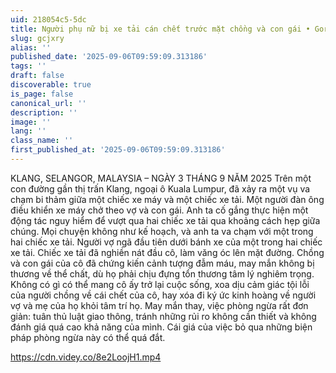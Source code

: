 ```yaml
---
uid: 218054c5-5dc
title: Người phụ nữ bị xe tải cán chết trước mặt chồng và con gái • GoreCenter
slug: gcjxry
alias: ''
published_date: '2025-09-06T09:59:09.313186'
tags: ''
draft: false
discoverable: true
is_page: false
canonical_url: ''
description: ''
image: ''
lang: ''
class_name: ''
first_published_at: '2025-09-06T09:59:09.313186'
---
```


KLANG, SELANGOR, MALAYSIA – NGÀY 3 THÁNG 9 NĂM 2025 Trên một con đường gần thị trấn Klang, ngoại ô Kuala Lumpur, đã xảy ra một vụ va chạm bi thảm giữa một chiếc xe máy và một chiếc xe tải. Một người đàn ông điều khiển xe máy chở theo vợ và con gái. Anh ta cố gắng thực hiện một động tác nguy hiểm để vượt qua hai chiếc xe tải qua khoảng cách hẹp giữa chúng. Mọi chuyện không như kế hoạch, và anh ta va chạm với một trong hai chiếc xe tải. Người vợ ngã đầu tiên dưới bánh xe của một trong hai chiếc xe tải. Chiếc xe tải đã nghiền nát đầu cô, làm văng óc lên mặt đường. Chồng và con gái của cô đã chứng kiến cảnh tượng đẫm máu, may mắn không bị thương về thể chất, dù họ phải chịu đựng tổn thương tâm lý nghiêm trọng. Không có gì có thể mang cô ấy trở lại cuộc sống, xoa dịu cảm giác tội lỗi của người chồng về cái chết của cô, hay xóa đi ký ức kinh hoàng về người vợ và mẹ của họ khỏi tâm trí họ. May mắn thay, việc phòng ngừa rất đơn giản: tuân thủ luật giao thông, tránh những rủi ro không cần thiết và không đánh giá quá cao khả năng của mình. Cái giá của việc bỏ qua những biện pháp phòng ngừa này có thể quá đắt.

https://cdn.videy.co/8e2LoojH1.mp4
